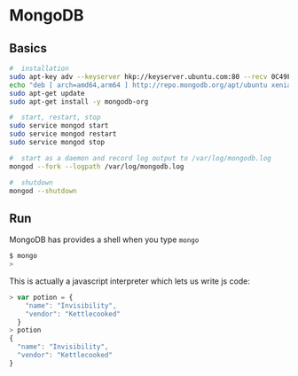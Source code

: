 MongoDB
=======

Basics
------

```bash
#  installation
sudo apt-key adv --keyserver hkp://keyserver.ubuntu.com:80 --recv 0C49F3730359A14518585931BC711F9BA15703C6
echo "deb [ arch=amd64,arm64 ] http://repo.mongodb.org/apt/ubuntu xenial/mongodb-org/3.4 multiverse" | sudo tee /etc/apt/sources.list.d/mongodb-org-3.4.list
sudo apt-get update
sudo apt-get install -y mongodb-org

#  start, restart, stop
sudo service mongod start
sudo service mongod restart
sudo service mongod stop

#  start as a daemon and record log output to /var/log/mongodb.log
mongod --fork --logpath /var/log/mongodb.log

#  shutdown
mongod --shutdown
```


Run 
---

MongoDB has provides a shell when you type `mongo`

```bash
$ mongo
>
```

This is actually a javascript interpreter which lets us write js code:

```javascript
> var potion = {
	"name": "Invisibility",
	"vendor": "Kettlecooked"	
  }
> potion
{
  "name": "Invisibility",
  "vendor": "Kettlecooked"	
}
```
